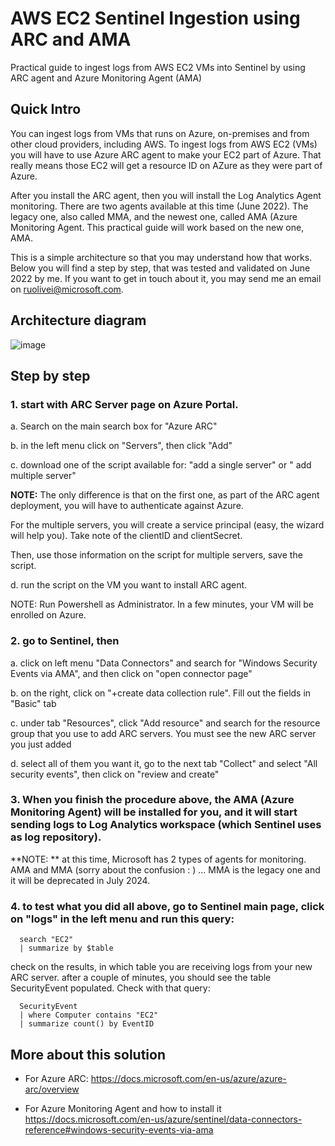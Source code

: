 # AWS EC2 Sentinel Ingestion using ARC and AMA
Practical guide to ingest logs from AWS EC2 VMs into Sentinel by using ARC agent and Azure Monitoring Agent (AMA)

## Quick Intro

You can ingest logs from VMs that runs on Azure, on-premises and from other cloud providers, including AWS. 
To ingest logs from AWS EC2 (VMs) you will have to use Azure ARC agent to make your EC2 part of Azure. That really means those EC2 will get a resource ID on AZure as they were part of Azure.

After you install the ARC agent, then you will install the Log Analytics Agent monitoring.
There are two agents available at this time (June 2022). The legacy one, also called MMA, and the newest one, called AMA (Azure Monitoring Agent. 
This practical guide will work based on the new one, AMA.

This is a simple architecture so that you may understand how that works. Below you will find a step by step, that was tested and validated on June 2022 by me.
If you want to get in touch about it, you may send me an email on ruolivei@microsoft.com.

## Architecture diagram

![image](https://user-images.githubusercontent.com/97529152/173387015-d39e7aeb-44a1-46cd-be14-38fd7e7427ba.png)


## Step by step

### 1. start with ARC Server page on Azure Portal. 

a. Search on the main search box for "Azure ARC"

b. in the left menu click on "Servers", then click "Add"

c. download one of the script available for:
"add a single server"
or
" add multiple server"

**NOTE:**
The only difference is that on the first one, as part of the ARC agent deployment, you will have to authenticate against Azure.

For the multiple servers, you will create a service principal (easy, the wizard will help you).
Take note of the clientID and clientSecret.

Then, use those information on the script for multiple servers, save the script.

d. run the script on the VM you want to install ARC agent.

NOTE:
Run Powershell as Administrator.
In a few minutes, your VM will be enrolled on Azure.

### 2. go to Sentinel, then 

a. click on left menu "Data Connectors" and search for "Windows Security Events via AMA", and then click on "open connector page"

b. on the right, click on "+create data collection rule". Fill out the fields in "Basic" tab

c. under tab "Resources", click "Add resource" and search for the resource group that you use to add ARC servers. You must see the new ARC server you just added

d. select all of them you want it, go to the next tab "Collect" and select "All security events", then click on "review and create"


### 3. When you finish the procedure above, the AMA (Azure Monitoring Agent) will be installed for you, and it will start sending logs to Log Analytics workspace (which Sentinel uses as log repository).

**NOTE: **
at this time, Microsoft has 2 types of agents for monitoring. AMA and MMA (sorry about the confusion : ) ... MMA is the legacy one and it will be deprecated in July 2024. 

### 4. to test what you did all above, go to Sentinel main page, click on "logs" in the left menu and run this query:
```
  search "EC2"
  | summarize by $table
```
check on the results, in which table you are receiving logs from your new ARC server.
after a couple of minutes, you should see the table SecurityEvent populated. Check with that query:
```
  SecurityEvent
  | where Computer contains "EC2"
  | summarize count() by EventID
```
## More about this solution

- For Azure ARC:
https://docs.microsoft.com/en-us/azure/azure-arc/overview

- For Azure Monitoring Agent and how to install it
https://docs.microsoft.com/en-us/azure/sentinel/data-connectors-reference#windows-security-events-via-ama
